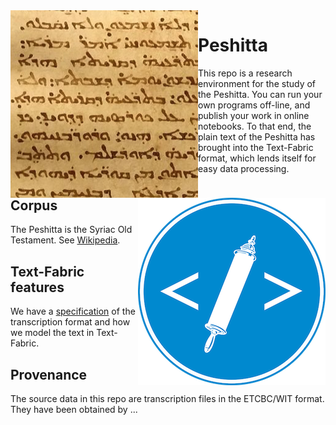 <img src="images/logo.png" align="left"/>
<img src="images/etcbc.png" align="right"/>

Peshitta
==============================

This repo is a research environment for the study of the Peshitta.
You can run your own programs off-line, and publish your work in online notebooks.
To that end, the plain text of the Peshitta has brought into the Text-Fabric format,
which lends itself for easy data processing.

Corpus
------

The Peshitta is the Syriac Old Testament.
See [Wikipedia](https://en.wikipedia.org/wiki/Peshitta).


Text-Fabric features
--------------------
We have a [specification](transcription.md) of the transcription format and
how we model the text in Text-Fabric.


Provenance
----------

The source data in this repo are transcription files in the ETCBC/WIT format. They have been obtained by ...


